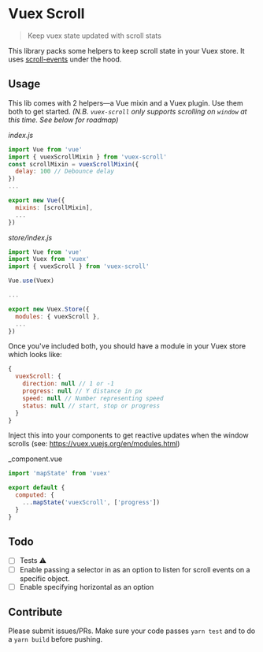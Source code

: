 # Vuex Scroll

> Keep vuex state updated with scroll stats

This library packs some helpers to keep scroll state in your Vuex store. It uses [scroll-events](https://www.npmjs.com/package/scroll-events) under the hood.

## Usage

This lib comes with 2 helpers—a Vue mixin and a Vuex plugin. Use them both to get started. _(N.B. `vuex-scroll` only supports scrolling on `window` at this time. See below for roadmap)_

_index.js_
```js
import Vue from 'vue'
import { vuexScrollMixin } from 'vuex-scroll'
const scrollMixin = vuexScrollMixin({
  delay: 100 // Debounce delay
})
...

export new Vue({
  mixins: [scrollMixin],
  ...
})
```

_store/index.js_
```js
import Vue from 'vue'
import Vuex from 'vuex'
import { vuexScroll } from 'vuex-scroll'

Vue.use(Vuex)

...

export new Vuex.Store({
  modules: { vuexScroll },
  ...
})

```

Once you've included both, you should have a module in your Vuex store which looks like:

```js
{
  vuexScroll: {
    direction: null // 1 or -1
    progress: null // Y distance in px
    speed: null // Number representing speed
    status: null // start, stop or progress
  }
}

```

Inject this into your components to get reactive updates when the window scrolls (see: https://vuex.vuejs.org/en/modules.html)

_component.vue
```js
import 'mapState' from 'vuex'

export default {
  computed: {
    ...mapState('vuexScroll', ['progress'])
  }
}
```

## Todo

- [ ] Tests ⚠️
- [ ] Enable passing a selector in as an option to listen for scroll events on a specific object.
- [ ] Enable specifying horizontal as an option

## Contribute

Please submit issues/PRs. Make sure your code passes `yarn test` and to do a `yarn build` before pushing.
